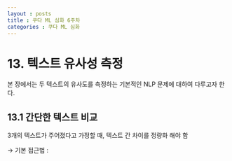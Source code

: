 ```yaml
---
layout : posts
title : 쿠다 ML 심화 6주차
categories : 쿠다 ML 심화
---
```

# 13. 텍스트 유사성 측정
본 장에서는 두 텍스트의 유사도를 측정하는 기본적인 NLP 문제에 대하여 다루고자 한다.
## 13.1 간단한 텍스트 비교
3개의 텍스트가 주어졌다고 가정할 때, 텍스트 간 차이를 정량화 해야 함

→ 기본 접근법 : 
